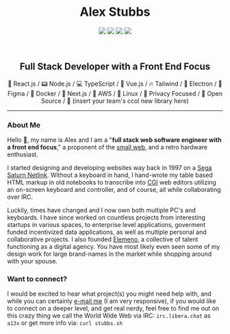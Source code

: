 <h1 align="center">Alex Stubbs</h1>
<p align="center">
    <a href="https://github.com/alexjstubbs" target="_blank"><img src="https://img.shields.io/badge/-Github-000?style=flat-square&logo=Github&logoColor=white"/></a>
    <a href="https://www.linkedin.com/in/alexanderstubbs" target="_blank"><img src="https://img.shields.io/badge/-LinkedIn-blue?style=flat-square&logo=Linkedin&logoColor=white"/></a>
    <a href="mailto:hialex@duck.com"><img src="https://img.shields.io/badge/-Gmail-c14438?style=flat-square&logo=Gmail&logoColor=white"/></a>
    <a href="https://github.com/alexjstubbs/PGP"><img src="https://img.shields.io/badge/PGP-KEY"></a>
</p>

<p>&nbsp;</p>

<h2 align="center"><strong>Full Stack Developer with a Front End Focus</strong></h2>
<p align="center">🎇 React.js / 📟 Node.js / 💻 TypeScript / 🎩 Vue.js  / 🔥 Tailwind /  👾 Electron / 📏 Figma / 🐋 Docker / 🌟 Next.js / 🔅 AWS / 🐧 Linux / 🔐 Privacy Focused / 📄 Open Source / 🐒 (insert your team's ccol new library here) </p>

---------------

<h3>About Me</h3>
<p>Hello 👋, my name is Alex and I am a "<strong>full stack web software engineer with a front end focus</strong>," a proponent of the <a href="https://benhoyt.com/writings/the-small-web-is-beautiful/" target="_blank">small web</a>, and a retro hardware enthusiast.</p>

<p>I started designing and developing websites way back in 1997 on a <a href="https://en.wikipedia.org/wiki/Sega_Net_Link" target="_blank">Sega Saturn Netlink</a>. Without a keyboard in hand, I hand-wrote my table based HTML markup in old notebooks to transcribe into <a href="https://en.wikipedia.org/wiki/Common_Gateway_Interface" target="_blank">CGI</a> web editors utilizing an on-screen keyboard and controller, and of course, all while collaborating over IRC.</p>

<p>Luckily, times have changed and I now own both multiple PC's and keyboards. I have since worked on countless projects from interesting startups in various spaces, to enterprise level applications, goverment funded incentivized data applications, as well as multiple personal and collaborative projects. I also founded <a href="https://www.elemeno.dev/" target="_blank">Elemeno</a>, a collective of talent functioning as a digital agency. You have most likely even seen some of my design work for large brand-names in the market while shopping around with your spouse.</p>

<h3>Want to connect?</h3>

I would be excited to hear what project(s) you might need help with, and while you can certainly <a href="mailto:hialex@duck.com">e-mail me</a> (I am very responsive), if you would like to connect on a deeper level, and get real nerdy, feel free to find me out on this crazy thing we call the World Wide Web via IRC: <code>irc.libera.chat</code> as <code>a13x</code> or get more info via: <code>curl stubbs.sh</code>
